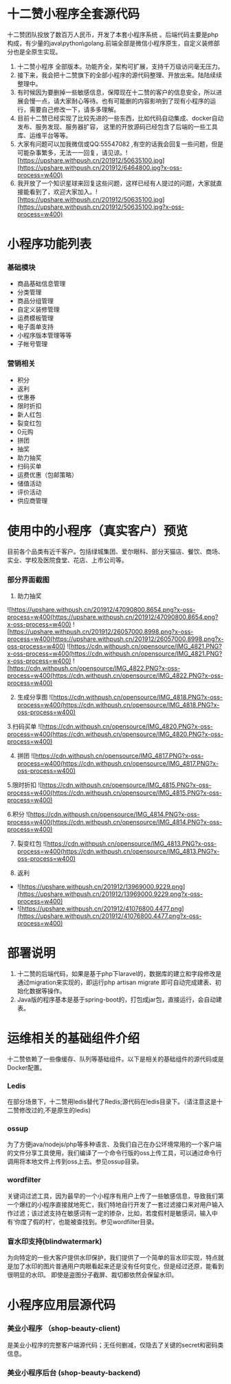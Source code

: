 # 十二赞小程序全套源代码

十二赞团队投放了数百万人民币，开发了本套小程序系统 。后端代码主要是php构成，有少量的java\python\golang.前端全部是微信小程序原生，自定义装修部分也是全原生实现。

1. 十二赞小程序 全部版本。功能齐全，架构可扩展，支持千万级访问毫无压力。
2. 接下来，我会把十二赞旗下的全部小程序的源代码整理、开放出来。陆陆续续整理中。
3. 有时候因为要删掉一些敏感信息，保障现在十二赞的客户的信息安全，所以进展会慢一点，请大家耐心等待。也有可能删的内容影响到了现有小程序的运行，需要自己修改一下，请多多理解。
4. 目前十二赞已经实现了比较先进的一些东西，比如代码自动集成、docker自动发布、服务发现、服务器扩容， 这里的开放源码已经包含了后端的一些工具库、运维平台等等。
4. 大家有问题可以加我微信或QQ:55547082 ,有空的话我会回复一些问题，但是可能杂事繁多，无法一一回复，请见谅。![https://upshare.withpush.cn/201912/50635100.jpg](https://upshare.withpush.cn/201912/6464800.jpg?x-oss-process=w400)
5. 我开放了一个知识星球来回复这些问题，这样已经有人提过的问题，大家就直接能看到了，欢迎大家加入。![https://upshare.withpush.cn/201912/50635100.jpg](https://upshare.withpush.cn/201912/50635100.jpg?x-oss-process=w400)





# 小程序功能列表

### 基础模块

- 商品基础信息管理
- 分类管理
- 商品分组管理
- 自定义装修管理
- 运费模板管理
- 电子面单支持
- 小程序版本管理等等
- 子帐号管理

### 营销相关

- 积分
- 返利
- 优惠券
- 限时折扣
- 新人红包
- 裂变红包
- 0元购
- 拼团
- 抽奖
- 助力抽奖
- 扫码买单
- 运费优惠（包邮策略）
- 储值活动
- 评价活动
- 供应商管理

# 使用中的小程序（真实客户）预览

目前各个品类有近千客户。包括绿城集团、爱尔眼科、部分天猫店、餐饮、商场、实业、学校及医院食堂、花店、上市公司等。



###  部分界面截图

1. 助力抽奖

![https://upshare.withpush.cn/201912/47090800.8654.png?x-oss-process=w400(https://upshare.withpush.cn/201912/47090800.8654.png?x-oss-process=w400)
![https://upshare.withpush.cn/201912/26057000.8998.png?x-oss-process=w400(https://upshare.withpush.cn/201912/26057000.8998.png?x-oss-process=w400)
![https://cdn.withpush.cn/opensource/IMG_4821.PNG?x-oss-process=w400(https://cdn.withpush.cn/opensource/IMG_4821.PNG?x-oss-process=w400)
![https://cdn.withpush.cn/opensource/IMG_4822.PNG?x-oss-process=w400(https://cdn.withpush.cn/opensource/IMG_4822.PNG?x-oss-process=w400)


2. 生成分享图
![https://cdn.withpush.cn/opensource/IMG_4818.PNG?x-oss-process=w400(https://cdn.withpush.cn/opensource/IMG_4818.PNG?x-oss-process=w400)

3.扫码买单
![https://cdn.withpush.cn/opensource/IMG_4820.PNG?x-oss-process=w400(https://cdn.withpush.cn/opensource/IMG_4820.PNG?x-oss-process=w400)

4. 拼团
![https://cdn.withpush.cn/opensource/IMG_4817.PNG?x-oss-process=w400(https://cdn.withpush.cn/opensource/IMG_4817.PNG?x-oss-process=w400)

5.限时折扣
![https://cdn.withpush.cn/opensource/IMG_4815.PNG?x-oss-process=w400(https://cdn.withpush.cn/opensource/IMG_4815.PNG?x-oss-process=w400)

6.积分
![https://cdn.withpush.cn/opensource/IMG_4814.PNG?x-oss-process=w400(https://cdn.withpush.cn/opensource/IMG_4814.PNG?x-oss-process=w400)

7. 裂变红包
![https://cdn.withpush.cn/opensource/IMG_4813.PNG?x-oss-process=w400(https://cdn.withpush.cn/opensource/IMG_4813.PNG?x-oss-process=w400)

8. 返利
- ![https://upshare.withpush.cn/201912/13969000.9229.png](https://upshare.withpush.cn/201912/13969000.9229.png?x-oss-process=w400)
- ![https://upshare.withpush.cn/201912/41076800.4477.png](https://upshare.withpush.cn/201912/41076800.4477.png?x-oss-process=w400)

# 部署说明

1. 十二赞的后端代码，如果是基于php下laravel的，数据库的建立和字段修改是通过migration来实现的，即运行php artisan migrate 即可自动完成建表、初始化数据等操作。
2. Java版的程序基本是基于spring-boot的，打包成jar包，直接运行，会自动建表。

# 运维相关的基础组件介绍
十二赞依赖了一些像缓存、队列等基础组件。以下是相关的基础组件的源代码或是Docker配置。

### Ledis
在部分场景下，十二赞用ledis替代了Redis;源代码在ledis目录下。（请注意这是十二赞修改过的,不是原生的ledis)

### ossup
为了方便java/nodejs/php等多种语言、及我们自己在办公环境常用的一个客户端的文件分享工具使用，我们编译了一个命令行版的oss上传工具，可以通过命令行调用将本地文件上传到oss上去。参见ossup目录。

### wordfilter
关键词过滤工具，因为最早的一个小程序有用户上传了一些敏感信息，导致我们第一个爆红的小程序直接就地死亡，我们特地自行开发了一套过滤接口来对用户输入作过滤；该过滤支持在敏感词有一定的掺杂，比如，若度假村是敏感词，输入中有‘你度了假的村’，也能被查找到。参见wordfilter目录。

### 盲水印支持(blindwatermark)
为向特定的一些大客户提供水印保护，我们提供了一个简单的盲水印实现，特点就是加了水印的图片普通用户肉眼看起来还是没有任何变化，但是经过还原，能看到很明显的水印。
即使是盗图分子截屏、裁切都依然会保留水印。

# 小程序应用层源代码

### 美业小程序 （shop-beauty-client)
是美业小程序的完整客户端源代码；无任何删减，仅隐去了关键的secret和密码类信息。

### 美业小程序后台 (shop-beauty-backend)



